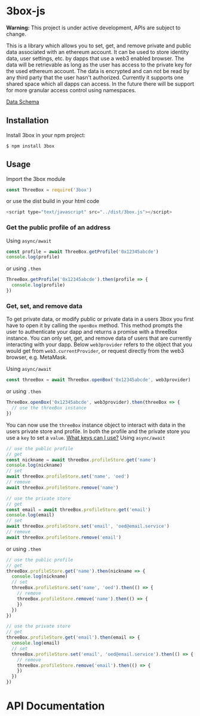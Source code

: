 # 3box-js

**Warning:** This project is under active development, APIs are subject to change.

This is a library which allows you to set, get, and remove private and public data associated with an ethereum account. It can be used to store identity data, user settings, etc. by dapps that use a web3 enabled browser. The data will be retrievable as long as the user has access to the private key for the used ethereum account. The data is encrypted and can not be read by any third party that the user hasn't authorized. Currently it supports one shared space which all dapps can access. In the future there will be support for more granular access control using namespaces.

[Data Schema](./DATA-MODEL.md)

## Installation
Install 3box in your npm project:
```
$ npm install 3box
```

## Usage
Import the 3box module
```js
const ThreeBox = require('3box')
```
or use the dist build in your html code
```js
<script type="text/javascript" src="../dist/3box.js"></script>
```

### Get the public profile of an address
Using `async/await`
```js
const profile = await ThreeBox.getProfile('0x12345abcde')
console.log(profile)
```
or using `.then`
```js
ThreeBox.getProfile('0x12345abcde').then(profile => {
  console.log(profile)
})
```

### Get, set, and remove data
To get private data, or modify public or private data in a users 3box you first have to open it by calling the `openBox` method. This method prompts the user to authenticate your dapp and returns a promise with a threeBox instance. You can only set, get, and remove data of users that are currently interacting with your dapp. Below `web3provider` refers to the object that you would get from `web3.currentProvider`, or request directly from the web3 browser, e.g. MetaMask.

Using `async/await`
```js
const threeBox = await ThreeBox.openBox('0x12345abcde', web3provider)
```
or using `.then`
```js
ThreeBox.openBox('0x12345abcde', web3provider).then(threeBox => {
  // use the threeBox instance
})
```

You can now use the `threeBox` instance object to interact with data in the users private store and profile. In both the profile and the private store you use a `key` to set a `value`. [What keys can I use?](./KEY-USAGE.md)
Using `async/await`
```js
// use the public profile
// get
const nickname = await threeBox.profileStore.get('name')
console.log(nickname)
// set
await threeBox.profileStore.set('name', 'oed')
// remove
await threeBox.profileStore.remove('name')

// use the private store
// get
const email = await threeBox.profileStore.get('email')
console.log(email)
// set
await threeBox.profileStore.set('email', 'oed@email.service')
// remove
await threeBox.profileStore.remove('email')
```
or using `.then`
```js
// use the public profile
// get
threeBox.profileStore.get('name').then(nickname => {
  console.log(nickname)
  // set
  threeBox.profileStore.set('name', 'oed').then(() => {
    // remove
    threeBox.profileStore.remove('name').then(() => {
    })
  })
})

// use the private store
// get
threeBox.profileStore.get('email').then(email => {
  console.log(email)
  // set
  threeBox.profileStore.set('email', 'oed@email.service').then(() => {
    // remove
    threeBox.profileStore.remove('email').then(() => {
    })
  })
})
```

# API Documentation

